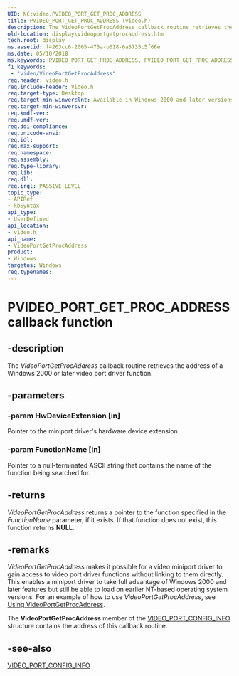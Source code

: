 ```yaml
---
UID: NC:video.PVIDEO_PORT_GET_PROC_ADDRESS
title: PVIDEO_PORT_GET_PROC_ADDRESS (video.h)
description: The VideoPortGetProcAddress callback routine retrieves the address of a Windows 2000 or later video port driver function.
old-location: display\videoportgetprocaddress.htm
tech.root: display
ms.assetid: f4263cc6-2065-475a-b618-6a5735c5f66e
ms.date: 05/10/2018
ms.keywords: PVIDEO_PORT_GET_PROC_ADDRESS, PVIDEO_PORT_GET_PROC_ADDRESS callback, VideoPortGetProcAddress, VideoPortGetProcAddress callback function [Display Devices], VideoPort_Functions_303c9139-f7bd-4334-9379-ca5e167e4618.xml, display.videoportgetprocaddress, video/VideoPortGetProcAddress
f1_keywords:
 - "video/VideoPortGetProcAddress"
req.header: video.h
req.include-header: Video.h
req.target-type: Desktop
req.target-min-winverclnt: Available in Windows 2000 and later versions of the Windows operating systems.
req.target-min-winversvr: 
req.kmdf-ver: 
req.umdf-ver: 
req.ddi-compliance: 
req.unicode-ansi: 
req.idl: 
req.max-support: 
req.namespace: 
req.assembly: 
req.type-library: 
req.lib: 
req.dll: 
req.irql: PASSIVE_LEVEL
topic_type:
- APIRef
- kbSyntax
api_type:
- UserDefined
api_location:
- video.h
api_name:
- VideoPortGetProcAddress
product:
- Windows
targetos: Windows
req.typenames: 
---
```


# PVIDEO_PORT_GET_PROC_ADDRESS callback function


## -description


The <i>VideoPortGetProcAddress</i> callback routine retrieves the address of a Windows 2000 or later video port driver function.


## -parameters




### -param HwDeviceExtension [in]

Pointer to the miniport driver's hardware device extension.


### -param FunctionName [in]

Pointer to a null-terminated ASCII string that contains the name of the function being searched for.


## -returns



<i>VideoPortGetProcAddress</i> returns a pointer to the function specified in the <i>FunctionName </i>parameter, if it exists. If that function does not exist, this function returns <b>NULL</b>.




## -remarks



<i>VideoPortGetProcAddress</i> makes it possible for a video miniport driver to gain access to video port driver functions without linking to them directly. This enables a miniport driver to take full advantage of Windows 2000 and later features but still be able to load on earlier NT-based operating system versions. For an example of how to use <i>VideoPortGetProcAddress</i>, see <a href="https://docs.microsoft.com/windows-hardware/drivers/display/using-videoportgetprocaddress">Using VideoPortGetProcAddress</a>.

The <b>VideoPortGetProcAddress</b> member of the <a href="https://docs.microsoft.com/windows-hardware/drivers/ddi/video/ns-video-_video_port_config_info">VIDEO_PORT_CONFIG_INFO</a> structure contains the address of this callback routine. 




## -see-also




<a href="https://docs.microsoft.com/windows-hardware/drivers/ddi/video/ns-video-_video_port_config_info">VIDEO_PORT_CONFIG_INFO</a>
 

 


